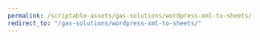 ```yaml
---
permalink: /scriptable-assets/gas-solutions/wordpress-xml-to-sheets/
redirect_to: "/gas-solutions/wordpress-xml-to-sheets/"
---
```

